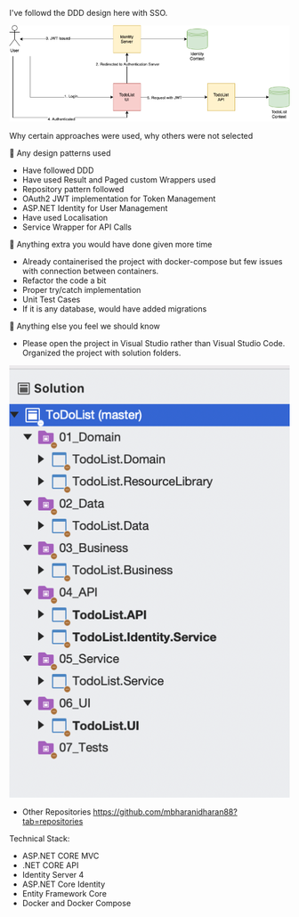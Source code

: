 I've followd the DDD design here with SSO.

![Alt text](TodoList_Architecture.png?raw=true "Todo List Architecture")

Why certain approaches were used, why others were not selected

 Any design patterns used
* Have followed DDD
* Have used Result and Paged custom Wrappers used
* Repository pattern followed
* OAuth2 JWT implementation for Token Management
* ASP.NET Identity for User Management
* Have used Localisation
* Service Wrapper for API Calls

 Anything extra you would have done given more time
* Already containerised the project with docker-compose but few issues with connection between containers.
* Refactor the code a bit 
* Proper try/catch implementation
* Unit Test Cases
* If it is any database, would have added migrations


 Anything else you feel we should know 

* Please open the project in Visual Studio rather than Visual Studio Code. Organized the project with solution folders.

![Alt text](Project_Structure.png?raw=true "Project Structure")

* Other Repositories
https://github.com/mbharanidharan88?tab=repositories


Technical Stack:

* ASP.NET CORE MVC
* .NET CORE API 
* Identity Server 4
* ASP.NET Core Identity
* Entity Framework Core
* Docker and Docker Compose
